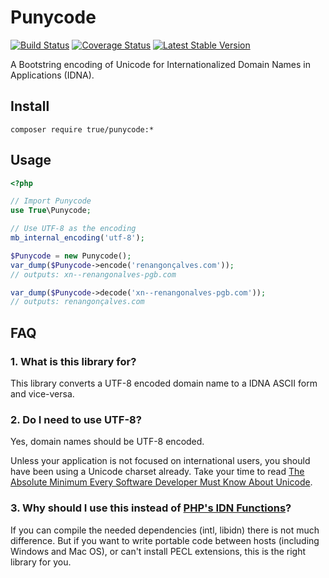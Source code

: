 # Punycode

[![Build Status](https://secure.travis-ci.org/true/php-punycode.png?branch=master)](http://travis-ci.org/true/php-punycode)
[![Coverage Status](https://coveralls.io/repos/true/php-punycode/badge.png?branch=master)](https://coveralls.io/r/true/php-punycode)
[![Latest Stable Version](https://poser.pugx.org/true/punycode/version.png)](https://packagist.org/packages/true/punycode)

A Bootstring encoding of Unicode for Internationalized Domain Names in Applications (IDNA).


## Install

```
composer require true/punycode:*
```


## Usage

```php
<?php

// Import Punycode
use True\Punycode;

// Use UTF-8 as the encoding
mb_internal_encoding('utf-8');

$Punycode = new Punycode();
var_dump($Punycode->encode('renangonçalves.com'));
// outputs: xn--renangonalves-pgb.com

var_dump($Punycode->decode('xn--renangonalves-pgb.com'));
// outputs: renangonçalves.com
```


## FAQ

### 1. What is this library for?

This library converts a UTF-8 encoded domain name to a IDNA ASCII form and vice-versa.


### 2. Do I need to use UTF-8?

Yes, domain names should be UTF-8 encoded.

Unless your application is not focused on international users, you should have been using a Unicode charset already.
Take your time to read [The Absolute Minimum Every Software Developer Must Know About Unicode](http://www.joelonsoftware.com/articles/Unicode.html).


### 3. Why should I use this instead of [PHP's IDN Functions](http://php.net/manual/en/ref.intl.idn.php)?

If you can compile the needed dependencies (intl, libidn) there is not much difference.
But if you want to write portable code between hosts (including Windows and Mac OS), or can't install PECL extensions, this is the right library for you.
